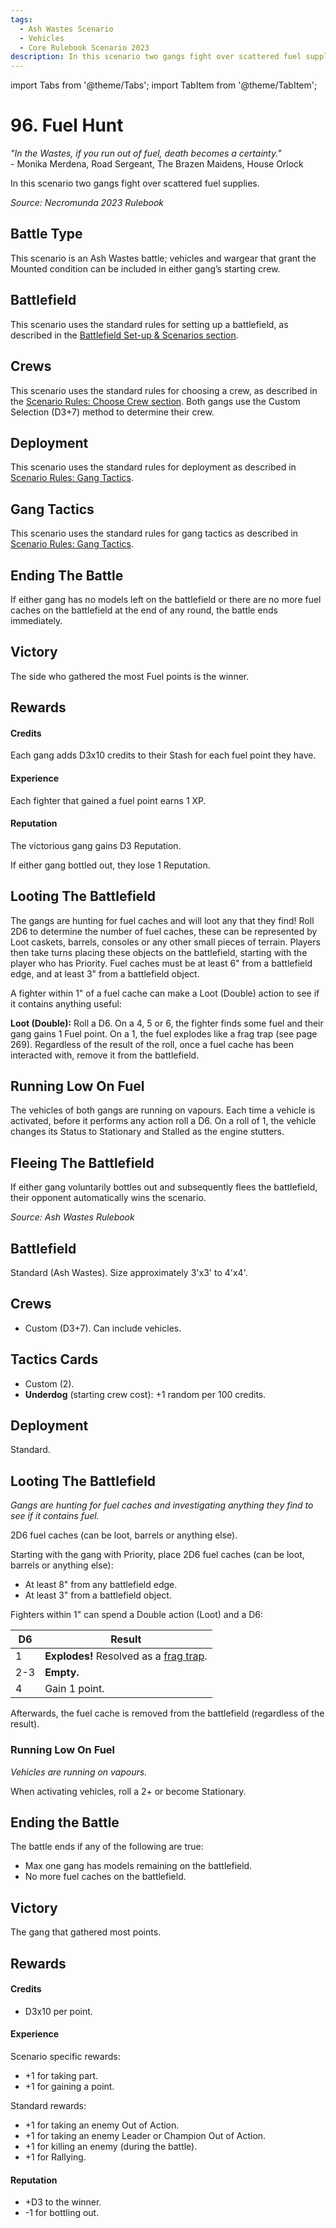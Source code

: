 ```yaml
---
tags:
  - Ash Wastes Scenario
  - Vehicles
  - Core Rulebook Scenario 2023
description: In this scenario two gangs fight over scattered fuel supplies.
---
```


import Tabs from '@theme/Tabs';
import TabItem from '@theme/TabItem';

# 96. Fuel Hunt

_"In the Wastes, if you run out of fuel, death becomes a certainty."_  
\- Monika Merdena, Road Sergeant, The Brazen Maidens, House Orlock

In this scenario two gangs fight over scattered fuel supplies.

<Tabs>
<TabItem value="2023" label="2023 Rulebook version" default>

_Source: Necromunda 2023 Rulebook_

## Battle Type

This scenario is an Ash Wastes battle; vehicles and
wargear that grant the Mounted condition can be
included in either gang’s starting crew.

## Battlefield

This scenario uses the standard rules for setting up
a battlefield, as described in the [Battlefield Set-up & Scenarios section](/docs/battlefield-setup/battlefield-set-up).

## Crews

This scenario uses the standard rules for choosing a
crew, as described in the [Scenario Rules: Choose Crew section](/docs/battlefield-setup/scenario-rules). Both gangs use the Custom
Selection (D3+7) method to determine their crew.

## Deployment

This scenario uses the standard rules for deployment
as described in [Scenario Rules: Gang Tactics](/docs/battlefield-setup/scenario-rules#gang-tactics).

## Gang Tactics

This scenario uses the standard rules for gang tactics
as described in [Scenario Rules: Gang Tactics](/docs/battlefield-setup/scenario-rules#gang-tactics).

## Ending The Battle

If either gang has no models left on the battlefield or
there are no more fuel caches on the battlefield at the
end of any round, the battle ends immediately.

## Victory

The side who gathered the most Fuel points is the winner.

## Rewards

#### Credits

Each gang adds D3x10 credits to their Stash for each
fuel point they have.

#### Experience

Each fighter that gained a fuel point earns 1 XP.

#### Reputation

The victorious gang gains D3 Reputation.

If either gang bottled out, they lose 1 Reputation.

## Looting The Battlefield

The gangs are hunting for fuel caches and will loot any that they find! Roll 2D6 to
determine the number of fuel caches, these can be represented by Loot caskets,
barrels, consoles or any other small pieces of terrain. Players then take turns placing
these objects on the battlefield, starting with the player who has Priority. Fuel caches
must be at least 6" from a battlefield edge, and at least 3" from a battlefield object.

A fighter within 1" of a fuel cache can make a Loot (Double) action to see if it
contains anything useful:

**Loot (Double):** Roll a D6. On a 4, 5 or 6, the fighter finds some fuel and their
gang gains 1 Fuel point. On a 1, the fuel explodes like a frag trap (see page 269).
Regardless of the result of the roll, once a fuel cache has been interacted with,
remove it from the battlefield.

## Running Low On Fuel

The vehicles of both gangs are running on vapours. Each time a vehicle is activated,
before it performs any action roll a D6. On a roll of 1, the vehicle changes its Status
to Stationary and Stalled as the engine stutters.

## Fleeing The Battlefield

If either gang voluntarily bottles out and subsequently flees the battlefield, their
opponent automatically wins the scenario.

</TabItem>

<TabItem value="2022" label="Ash Wastes Rulebook version">

_Source: Ash Wastes Rulebook_

<h2>Battlefield</h2>

Standard (Ash Wastes). Size approximately 3'x3' to 4'x4'.

<h2>Crews</h2>

- Custom (D3+7). Can include vehicles.

<h2>Tactics Cards</h2>

- Custom (2).
- **Underdog** (starting crew cost): +1 random per 100 credits.

<h2>Deployment</h2>

Standard.

<h2>Looting The Battlefield</h2>

_Gangs are hunting for fuel caches and investigating anything they find to see if it contains fuel._

2D6 fuel caches (can be loot, barrels or anything else).

Starting with the gang with Priority, place 2D6 fuel caches (can be loot, barrels or anything else):

- At least 8" from any battlefield edge.
- At least 3" from a battlefield object.

Fighters within 1" can spend a Double action (Loot) and a D6:

| D6  | Result                                                              |
| --- | ------------------------------------------------------------------- |
| 1   | **Explodes!** Resolved as a [frag trap](/docs/armoury/booby-traps). |
| 2-3 | **Empty.**                                                          |
| 4   | Gain 1 point.                                                       |

Afterwards, the fuel cache is removed from the battlefield (regardless of the result).

### Running Low On Fuel

_Vehicles are running on vapours._

When activating vehicles, roll a 2+ or become Stationary.

<h2>Ending the Battle</h2>

The battle ends if any of the following are true:

- Max one gang has models remaining on the battlefield.
- No more fuel caches on the battlefield.

<h2>Victory</h2>

The gang that gathered most points.

<h2>Rewards</h2>

#### Credits

- D3x10 per point.

#### Experience

Scenario specific rewards:

- +1 for taking part.
- +1 for gaining a point.

Standard rewards:

- +1 for taking an enemy Out of Action.
- +1 for taking an enemy Leader or Champion Out of Action.
- +1 for killing an enemy (during the battle).
- +1 for Rallying.

#### Reputation

- +D3 to the winner.
- -1 for bottling out.

</TabItem>
</Tabs>
